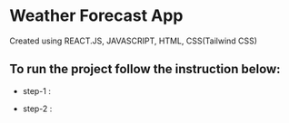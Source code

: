 # Weather Forecast App

Created using REACT.JS, JAVASCRIPT, HTML, CSS(Tailwind CSS)

## To run the project follow the instruction below:

- step-1 :

- step-2 : 

